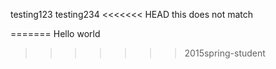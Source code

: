 testing123
testing234
<<<<<<< HEAD
this does not match

=======
Hello world
>>>>>>> 2015spring-student
